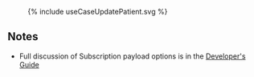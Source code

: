 
<figure>
{% include useCaseUpdatePatient.svg %}
</figure>

## Notes
* Full discussion of Subscription payload options is in the [Developer's Guide](./devGuide-Subscriptions.html)

